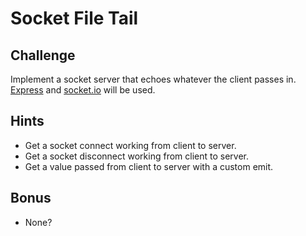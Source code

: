 Socket File Tail
================

Challenge
---------

Implement a socket server that echoes whatever the client passes in. [Express](http://expressjs.com) and [socket.io](http://socket.io) will be used.

Hints
-----

- Get a socket connect working from client to server.
- Get a socket disconnect working from client to server.
- Get a value passed from client to server with a custom emit.

Bonus
-----

- None?